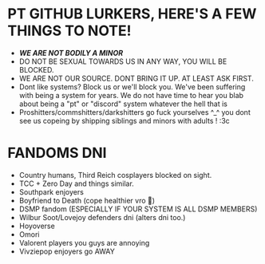 # PT GITHUB LURKERS, HERE'S A FEW THINGS TO NOTE!

- _**WE ARE NOT BODILY A MINOR**_
- DO NOT BE SEXUAL TOWARDS US IN ANY WAY, YOU WILL BE BLOCKED.
- WE ARE NOT OUR SOURCE. DONT BRING IT UP. AT LEAST ASK FIRST.
- Dont like systems? Block us or we'll block you. We've been suffering with being a system for years. We do not have time to hear you blab about being a "pt" or "discord" system whatever the hell that is
- Proshitters/commshitters/darkshitters go fuck yourselves ^_^ you dont see us copeing by shipping siblings and minors with adults ! :3c

# FANDOMS DNI
- Country humans, Third Reich cosplayers blocked on sight.
- TCC + Zero Day and things similar.
- Southpark enjoyers
- Boyfriend to Death (cope healthier vro 🥀)
- DSMP fandom (ESPECIALLY IF YOUR SYSTEM IS ALL DSMP MEMBERS)
- Wilbur Soot/Lovejoy defenders dni (alters dni too.)
- Hoyoverse
- Omori
- Valorent players you guys are annoying
- Vivziepop enjoyers go AWAY
